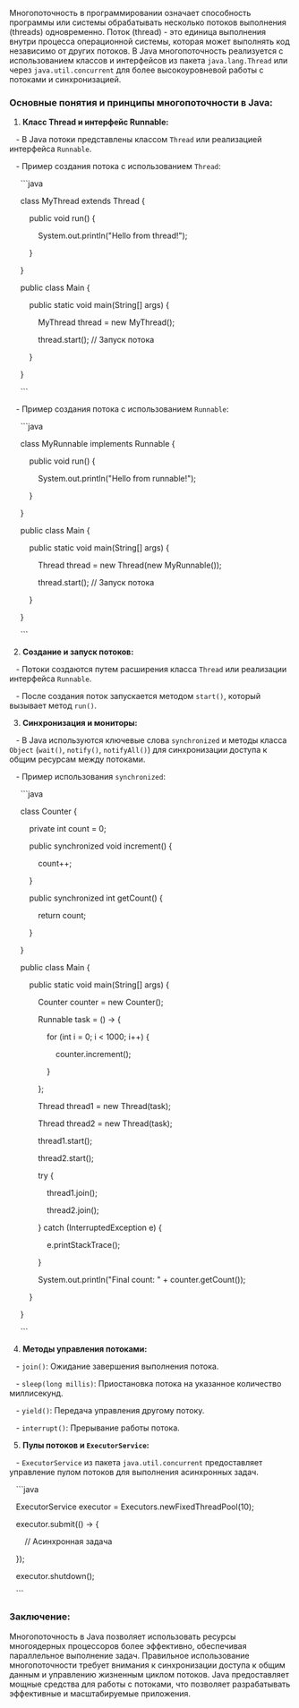 Многопоточность в программировании означает способность программы или системы обрабатывать несколько потоков выполнения (threads) одновременно. Поток (thread) - это единица выполнения внутри процесса операционной системы, которая может выполнять код независимо от других потоков. В Java многопоточность реализуется с использованием классов и интерфейсов из пакета `java.lang.Thread` или через `java.util.concurrent` для более высокоуровневой работы с потоками и синхронизацией.

### Основные понятия и принципы многопоточности в Java:

1. **Класс Thread и интерфейс Runnable:**

   - В Java потоки представлены классом `Thread` или реализацией интерфейса `Runnable`.

   - Пример создания потока с использованием `Thread`:

     ```java

     class MyThread extends Thread {

         public void run() {

             System.out.println("Hello from thread!");

         }

     }

     public class Main {

         public static void main(String[] args) {

             MyThread thread = new MyThread();

             thread.start(); // Запуск потока

         }

     }

     ```

   - Пример создания потока с использованием `Runnable`:

     ```java

     class MyRunnable implements Runnable {

         public void run() {

             System.out.println("Hello from runnable!");

         }

     }

     public class Main {

         public static void main(String[] args) {

             Thread thread = new Thread(new MyRunnable());

             thread.start(); // Запуск потока

         }

     }

     ```

2. **Создание и запуск потоков:**

   - Потоки создаются путем расширения класса `Thread` или реализации интерфейса `Runnable`.

   - После создания поток запускается методом `start()`, который вызывает метод `run()`.

3. **Синхронизация и мониторы:**

   - В Java используются ключевые слова `synchronized` и методы класса `Object` (`wait()`, `notify()`, `notifyAll()`) для синхронизации доступа к общим ресурсам между потоками.

   - Пример использования `synchronized`:

     ```java

     class Counter {

         private int count = 0;

         public synchronized void increment() {

             count++;

         }

         public synchronized int getCount() {

             return count;

         }

     }

     public class Main {

         public static void main(String[] args) {

             Counter counter = new Counter();

             Runnable task = () -> {

                 for (int i = 0; i < 1000; i++) {

                     counter.increment();

                 }

             };

             Thread thread1 = new Thread(task);

             Thread thread2 = new Thread(task);

             thread1.start();

             thread2.start();

             try {

                 thread1.join();

                 thread2.join();

             } catch (InterruptedException e) {

                 e.printStackTrace();

             }

             System.out.println("Final count: " + counter.getCount());

         }

     }

     ```

4. **Методы управления потоками:**

   - `join()`: Ожидание завершения выполнения потока.

   - `sleep(long millis)`: Приостановка потока на указанное количество миллисекунд.

   - `yield()`: Передача управления другому потоку.

   - `interrupt()`: Прерывание работы потока.

5. **Пулы потоков и `ExecutorService`:**

   - `ExecutorService` из пакета `java.util.concurrent` предоставляет управление пулом потоков для выполнения асинхронных задач.

   ```java

   ExecutorService executor = Executors.newFixedThreadPool(10);

   executor.submit(() -> {

       // Асинхронная задача

   });

   executor.shutdown();

   ```

### Заключение:

Многопоточность в Java позволяет использовать ресурсы многоядерных процессоров более эффективно, обеспечивая параллельное выполнение задач. Правильное использование многопоточности требует внимания к синхронизации доступа к общим данным и управлению жизненным циклом потоков. Java предоставляет мощные средства для работы с потоками, что позволяет разрабатывать эффективные и масштабируемые приложения.